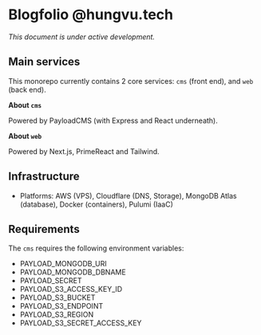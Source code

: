 # Blogfolio @hungvu.tech

*This document is under active development.*

## Main services

This monorepo currently contains 2 core services: `cms` (front end), and `web` (back end).

**About `cms`**

Powered by PayloadCMS (with Express and React underneath).

**About `web`**

Powered by Next.js, PrimeReact and Tailwind.

## Infrastructure

- Platforms: AWS (VPS), Cloudflare (DNS, Storage), MongoDB Atlas (database), Docker (containers), Pulumi (IaaC)

## Requirements

The `cms` requires the following environment variables:

- PAYLOAD_MONGODB_URI
- PAYLOAD_MONGODB_DBNAME
- PAYLOAD_SECRET
- PAYLOAD_S3_ACCESS_KEY_ID
- PAYLOAD_S3_BUCKET
- PAYLOAD_S3_ENDPOINT
- PAYLOAD_S3_REGION
- PAYLOAD_S3_SECRET_ACCESS_KEY
